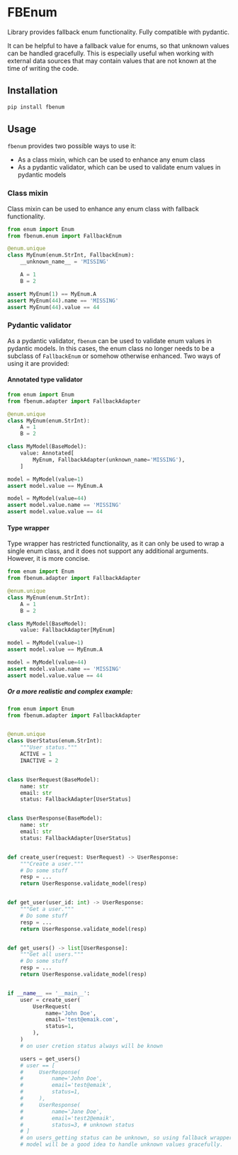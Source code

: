 # FBEnum

Library provides fallback enum functionality. Fully compatible with pydantic.

It can be helpful to have a fallback value for enums, so that unknown values can be
handled gracefully. This is especially useful when working with external data sources
that may contain values that are not known at the time of writing the code.

## Installation

```bash
pip install fbenum
```

## Usage

`fbenum` provides two possible ways to use it:

- As a class mixin, which can be used to enhance any enum class
- As a pydantic validator, which can be used to validate enum values in pydantic models

### Class mixin

Class mixin can be used to enhance any enum class with fallback functionality.

```python
from enum import Enum
from fbenum.enum import FallbackEnum

@enum.unique
class MyEnum(enum.StrInt, FallbackEnum):
    __unknown_name__ = 'MISSING'

    A = 1
    B = 2

assert MyEnum(1) == MyEnum.A
assert MyEnum(44).name == 'MISSING'
assert MyEnum(44).value == 44
```

### Pydantic validator

As a pydantic validator, `fbenum` can be used to validate enum values in pydantic models.
In this cases, the enum class no longer needs to be a subclass of `FallbackEnum` or somehow
otherwise enhanced.
Two ways of using it are provided:

#### Annotated type validator

```python
from enum import Enum
from fbenum.adapter import FallbackAdapter

@enum.unique
class MyEnum(enum.StrInt):
    A = 1
    B = 2

class MyModel(BaseModel):
    value: Annotated[
        MyEnum, FallbackAdapter(unknown_name='MISSING'),
    ]

model = MyModel(value=1)
assert model.value == MyEnum.A

model = MyModel(value=44)
assert model.value.name == 'MISSING'
assert model.value.value == 44
```

#### Type wrapper

Type wrapper has restricted functionality, as it can only be used to wrap a single enum
class, and it does not support any additional arguments. However, it is more concise.

```python
from enum import Enum
from fbenum.adapter import FallbackAdapter

@enum.unique
class MyEnum(enum.StrInt):
    A = 1
    B = 2

class MyModel(BaseModel):
    value: FallbackAdapter[MyEnum]

model = MyModel(value=1)
assert model.value == MyEnum.A

model = MyModel(value=44)
assert model.value.name == 'MISSING'
assert model.value.value == 44
```


##### Or a more realistic and complex example:

```python
from enum import Enum
from fbenum.adapter import FallbackAdapter


@enum.unique
class UserStatus(enum.StrInt):
    """User status."""
    ACTIVE = 1
    INACTIVE = 2


class UserRequest(BaseModel):
    name: str
    email: str
    status: FallbackAdapter[UserStatus]


class UserResponse(BaseModel):
    name: str
    email: str
    status: FallbackAdapter[UserStatus]


def create_user(request: UserRequest) -> UserResponse:
    """Create a user."""
    # Do some stuff
    resp = ...
    return UserResponse.validate_model(resp)


def get_user(user_id: int) -> UserResponse:
    """Get a user."""
    # Do some stuff
    resp = ...
    return UserResponse.validate_model(resp)


def get_users() -> list[UserResponse]:
    """Get all users."""
    # Do some stuff
    resp = ...
    return UserResponse.validate_model(resp)


if __name__ == '__main__':
    user = create_user(
        UserRequest(
            name='John Doe',
            email='test@emaik.com',
            status=1,
        ),
    )
    # on user cretion status always will be known

    users = get_users()
    # user == [
    #     UserResponse(
    #         name='John Doe',
    #         email='test@emaik',
    #         status=1,
    #     ),
    #     UserResponse(
    #         name='Jane Doe',
    #         email='test2@emaik',
    #         status=3, # unknown status
    # ]
    # on users_getting status can be unknown, so using fallback wrapper for response
    # model will be a good idea to handle unknown values gracefully.
```
